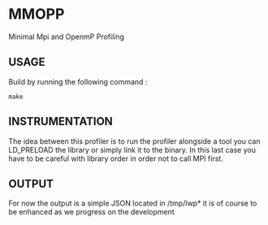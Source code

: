 # MMOPP

Minimal Mpi and OpenmP Profiling

## USAGE

Build by running the following command :

```
make
```


## INSTRUMENTATION

The idea between this profiler is to run the profiler alongside a tool
you can LD_PRELOAD the library or simply link it to the binary. In this last
case you have to be careful with library order in order not to call MPI first.


## OUTPUT

For now the output is a simple JSON located in /tmp/lwp\* it is of course to be
enhanced as we progress on the development
